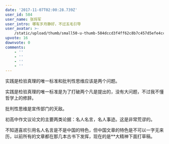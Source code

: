 ```yaml
---
date: '2017-11-07T02:00:28.739Z'
user_id: 584
user_name: 张将军
user_intro: 哪有岁月静好，不过五毛引导
user_avatar: >-
    /static/upload/thumb/small50-u-thumb-584dccd3f4ff62c8b7c457d5efe4cce4644294041c7.png
upvote: 16
downvote: 0
comments:
    - ''
    - ''
    - ''
    - ''
---
```


实践是检验真理的唯一标准和批判性思维应该是两个问题。

实践是检验真理的唯一标准是为了打破两个凡是提出的，没有大问题，不过我不懂哲学上的修辞。  

批判性思维是宣传部门的天敌。

初高中作文议论文的主要两类论据：名人名言，名人事迹。这是非常荒谬的。

不知道喜欢引用名人名言是不是中国的特色，但中国文章的特色是不可以一字无来历，以前所有的文章都在那几本古书下发挥，现在的是\*\*大精神下面打草稿。
